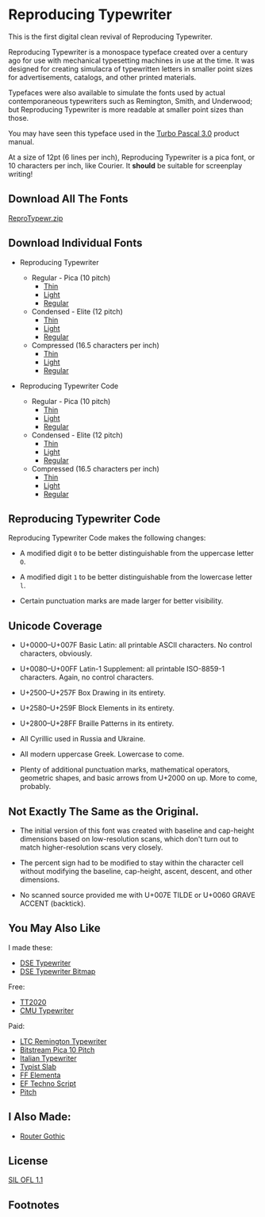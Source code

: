 # Reproducing Typewriter

This is the first digital clean revival of Reproducing Typewriter.

Reproducing Typewriter is a monospace typeface created over a century
ago for use with mechanical typesetting machines in use at the time.
It was designed for creating simulacra of typewritten letters in
smaller point sizes for advertisements, catalogs, and other printed
materials.

Typefaces were also available to simulate the fonts used by actual
contemporaneous typewriters such as Remington, Smith, and Underwood;
but Reproducing Typewriter is more readable at smaller point sizes
than those.

You may have seen this typeface used in the [Turbo Pascal 3.0](turbo)
product manual.

At a size of 12pt (6 lines per inch), Reproducing Typewriter is a pica
font, or 10 characters per inch, like Courier.  It **should** be
suitable for screenplay writing!

## Download All The Fonts

[ReproTypewr.zip](dist/ReproTypewr.zip)

## Download Individual Fonts

-   Reproducing Typewriter
    -   Regular - Pica (10 pitch)
        -   [Thin](dist/ttf/ReproTypewr-Thin.ttf)
        -   [Light](dist/ttf/ReproTypewr-Light.ttf)
        -   [Regular](dist/ttf/ReproTypewr.ttf)
    -   Condensed - Elite (12 pitch)
        -   [Thin](dist/ttf/ReproTypewrCond-Thin.ttf)
        -   [Light](dist/ttf/ReproTypewrCond-Light.ttf)
        -   [Regular](dist/ttf/ReproTypewrCond.ttf)
    -   Compressed (16.5 characters per inch)
        -   [Thin](dist/ttf/ReproTypewrComp-Thin.ttf)
        -   [Light](dist/ttf/ReproTypewrComp-Light.ttf)
        -   [Regular](dist/ttf/ReproTypewrComp.ttf)

-   Reproducing Typewriter Code
    -   Regular - Pica (10 pitch)
        -   [Thin](dist/ttf/ReproTypewrCode-Thin.ttf)
        -   [Light](dist/ttf/ReproTypewrCode-Light.ttf)
        -   [Regular](dist/ttf/ReproTypewrCode.ttf)
    -   Condensed - Elite (12 pitch)
        -   [Thin](dist/ttf/ReproTypewrCodeCond-Thin.ttf)
        -   [Light](dist/ttf/ReproTypewrCodeCond-Light.ttf)
        -   [Regular](dist/ttf/ReproTypewrCodeCond.ttf)
    -   Compressed (16.5 characters per inch)
        -   [Thin](dist/ttf/ReproTypewrCodeComp-Thin.ttf)
        -   [Light](dist/ttf/ReproTypewrCodeComp-Light.ttf)
        -   [Regular](dist/ttf/ReproTypewrCodeComp.ttf)

## Reproducing Typewriter Code

Reproducing Typewriter Code makes the following changes:

-   A modified digit `0` to be better distinguishable from the
    uppercase letter `O`.

-   A modified digit `1` to be better distinguishable from the
    lowercase letter `l`.

-   Certain punctuation marks are made larger for better visibility.

## Unicode Coverage

-   U+0000–U+007F Basic Latin: all printable ASCII characters.  No
    control characters, obviously.

-   U+0080–U+00FF Latin-1 Supplement: all printable ISO-8859-1
    characters.  Again, no control characters.

-   U+2500–U+257F Box Drawing in its entirety.

-   U+2580–U+259F Block Elements in its entirety.

-   U+2800–U+28FF Braille Patterns in its entirety.

-   All Cyrillic used in Russia and Ukraine.

-   All modern uppercase Greek.  Lowercase to come.

-   Plenty of additional punctuation marks, mathematical operators,
    geometric shapes, and basic arrows from U+2000 on up.  More to
    come, probably.

## Not Exactly The Same as the Original.

-   The initial version of this font was created with baseline and
    cap-height dimensions based on low-resolution scans, which don't
    turn out to match higher-resolution scans very closely.

-   The percent sign had to be modified to stay within the character
    cell without modifying the baseline, cap-height, ascent, descent,
    and other dimensions.

-   No scanned source provided me with U+007E TILDE or U+0060 GRAVE
    ACCENT (backtick).

## You May Also Like

I made these:

-   [DSE Typewriter](https://webonastick.com/fonts/dse-typewriter/)
-   [DSE Typewriter Bitmap](https://github.com/dse/dse-typewriter-bitmap-font)

Free:

-   [TT2020](https://ctrlcctrlv.github.io/TT2020/docs/)
-   [CMU Typewriter](https://fontlibrary.org/en/font/cmu-typewriter)

Paid:

-   [LTC Remington Typewriter](https://p22.com/family-Remington_Typewriter)
-   [Bitstream Pica 10 Pitch](https://www.myfonts.com/fonts/bitstream/pica-10-pitch/)
-   [Italian Typewriter](https://www.myfonts.com/fonts/flanker/italian-typewriter/)
-   [Typist Slab](https://www.myfonts.com/fonts/vanderKeur/typist-slab/)
-   [FF Elementa](https://www.myfonts.com/fonts/fontfont/elementa-pro/)
-   [EF Techno Script](https://www.myfonts.com/fonts/ef/techno-script-ef/)
-   [Pitch](https://klim.co.nz/retail-fonts/pitch/)

## I Also Made:

-   [Router Gothic](https://webonastick.com/fonts/routed-gothic/)
    
## License

[SIL OFL 1.1](OFL.md)
    
## Footnotes

[linebook]: https://www.google.com/books/edition/American_Line_Type_Book/WadRAAAAYAAJ?hl=en&gbpv=1&pg=PP5&printsec=frontcover

[turbo]: https://bitsavers.trailing-edge.com/pdf/borland/turbo_pascal/Turbo_Pascal_Version_3.0_Reference_Manual_1986.pdf
